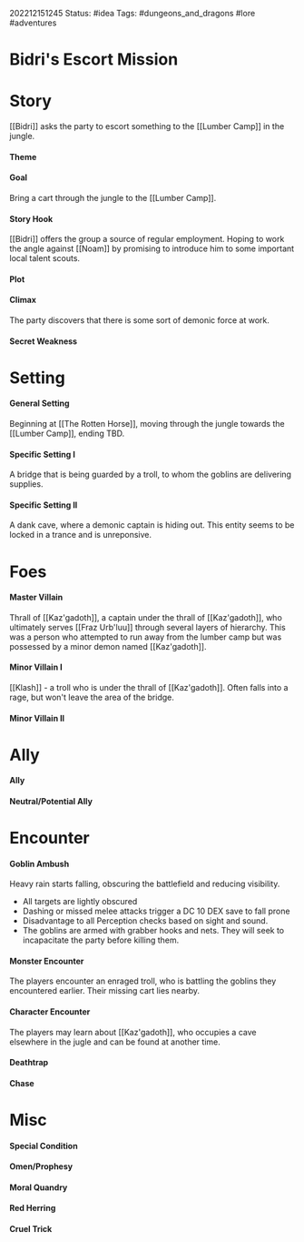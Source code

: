 202212151245
Status: #idea
Tags: #dungeons_and_dragons #lore #adventures 

# Bidri's Escort Mission

# Story
[[Bidri]] asks the party to escort something to the [[Lumber Camp]] in the jungle.

#### Theme

#### Goal
Bring a cart through the jungle to the [[Lumber Camp]].

#### Story Hook
[[Bidri]] offers the group a source of regular employment. Hoping to work the angle against [[Noam]] by promising to introduce him to some important local talent scouts.

#### Plot

#### Climax
The party discovers that there is some sort of demonic force at work.

#### Secret Weakness

# Setting	

#### General Setting
Beginning at [[The Rotten Horse]], moving through the jungle towards the [[Lumber Camp]], ending TBD.

#### Specific Setting I
A bridge that is being guarded by a troll, to whom the goblins are delivering supplies.

#### Specific Setting II
A dank cave, where a demonic captain is hiding out. This entity seems to be locked in a trance and is unreponsive.

# Foes	
#### Master Villain
Thrall of [[Kaz'gadoth]], a captain under the thrall of [[Kaz'gadoth]], who ultimately serves [[Fraz Urb'luu]] through several layers of hierarchy. This was a person who attempted to run away from the lumber camp but was possessed by a minor demon named [[Kaz'gadoth]].
	
#### Minor Villain I
[[Klash]] - a troll who is under the thrall of [[Kaz'gadoth]]. Often falls into a rage, but won't leave the area of the bridge.

#### Minor Villain II

# Ally	
#### Ally

#### Neutral/Potential Ally

# Encounter
#### Goblin Ambush
Heavy rain starts falling, obscuring the battlefield and reducing visibility. 
- All targets are lightly obscured
- Dashing or missed melee attacks trigger a DC 10 DEX save to fall prone
- Disadvantage to all Perception checks based on sight and sound.
- The goblins are armed with grabber hooks and nets. They will seek to incapacitate the party before killing them.

#### Monster Encounter
The players encounter an enraged troll, who is battling the goblins they encountered earlier. Their missing cart lies nearby.

#### Character Encounter
The players may learn about [[Kaz'gadoth]], who occupies a cave elsewhere in the jugle and can be found at another time.

#### Deathtrap

#### Chase

# Misc	
#### Special Condition

#### Omen/Prophesy

#### Moral Quandry

#### Red Herring

#### Cruel Trick
